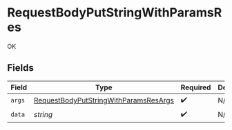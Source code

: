 # RequestBodyPutStringWithParamsRes

OK


## Fields

| Field                                                                                                     | Type                                                                                                      | Required                                                                                                  | Description                                                                                               |
| --------------------------------------------------------------------------------------------------------- | --------------------------------------------------------------------------------------------------------- | --------------------------------------------------------------------------------------------------------- | --------------------------------------------------------------------------------------------------------- |
| `args`                                                                                                    | [RequestBodyPutStringWithParamsResArgs](../../models/operations/requestbodyputstringwithparamsresargs.md) | :heavy_check_mark:                                                                                        | N/A                                                                                                       |
| `data`                                                                                                    | *string*                                                                                                  | :heavy_check_mark:                                                                                        | N/A                                                                                                       |